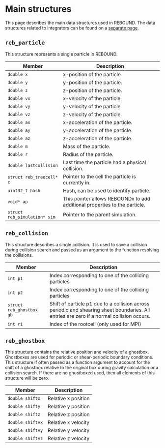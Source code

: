 # Main structures

This page describes the main data structures used in REBOUND.
The data structures related to integrators can be found on a [separate page](c_integratorstructures.md).

## `reb_particle`

This structure represents a single particle in REBOUND.

Member                      | Description
--------------------------- | --------------
`double x`                  | x-position of the particle. 
`double y`                  | y-position of the particle. 
`double z`                  | z-position of the particle. 
`double vx`                 | x-velocity of the particle. 
`double vy`                 | y-velocity of the particle. 
`double vz`                 | z-velocity of the particle. 
`double ax`                 | x-acceleration of the particle. 
`double ay`                 | y-acceleration of the particle. 
`double az`                 | z-acceleration of the particle. 
`double m`                  | Mass of the particle. 
`double r`                  | Radius of the particle. 
`double lastcollision`      | Last time the particle had a physical collision.
`struct reb_treecell* c`    | Pointer to the cell the particle is currently in.
`uint32_t hash`             | Hash, can be used to identify particle.
`void* ap`                  | This pointer allows REBOUNDx to add additional properties to the particle.
`struct reb_simulation* sim`| Pointer to the parent simulation.

## `reb_collision`

This structure describes a single collision. It is used to save a collision during collision search and passed as an argument to the function resolving the collisions. 

Member                      | Description
--------------------------- | --------------
`int p1`                    | Index corresponding to one of the colliding particles
`int p2`                    | Index corresponding to one of the colliding particles
`struct reb_ghostbox gb`    | Shift of particle p1 due to a collision across periodic and shearing sheet boundaries. All entries are zero if a normal collision occurs.
`int ri`                    | Index of the rootcell (only used for MPI)

## `reb_ghostbox`

This structure contains the relative position and velocity of a ghostbox. 
Ghostboxes are used for periodic or shear-periodic boundary conditions. 
This structure if often passed as a function argument to account for the shift of a ghostbox relative to the original box during gravity calculation or a collision search. 
If there are no ghostboxed used, then all elements of this structure will be zero.

Member                      | Description
--------------------------- | --------------
`double shiftx`             | Relative x position
`double shifty`             | Relative y position
`double shiftz`             | Relative z position
`double shiftvx`            | Relative x velocity
`double shiftvy`            | Relative y velocity
`double shiftvz`            | Relative z velocity


